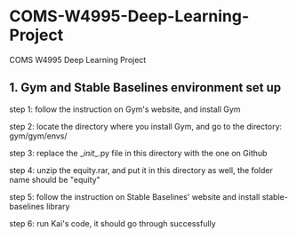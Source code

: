 # COMS-W4995-Deep-Learning-Project
COMS W4995 Deep Learning Project


## 1. Gym and Stable Baselines environment set up

step 1: follow the instruction on Gym's website, and install Gym

step 2: locate the directory where you install Gym, and go to the directory: gym/gym/envs/

step 3: replace the \__init__.py file in this directory with the one on Github

step 4: unzip the equity.rar, and put it in this directory as well, the folder name should be "equity"

step 5: follow the instruction on Stable Baselines' website and install stable-baselines library

step 6: run Kai's code, it should go through successfully
